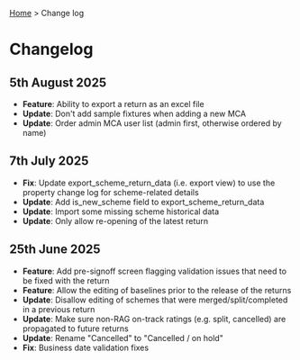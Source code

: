 [Home](../README.md) > Change log

# Changelog

## 5th August 2025

- **Feature**: Ability to export a return as an excel file
- **Update**: Don't add sample fixtures when adding a new MCA
- **Update**: Order admin MCA user list (admin first, otherwise ordered by name)

## 7th July 2025

- **Fix**: Update export_scheme_return_data (i.e. export view) to use the property change log for scheme-related details
- **Update**: Add is_new_scheme field to export_scheme_return_data
- **Update**: Import some missing scheme historical data
- **Update**: Only allow re-opening of the latest return

## 25th June 2025

- **Feature**: Add pre-signoff screen flagging validation issues that need to be fixed with the return
- **Feature**: Allow the editing of baselines prior to the release of the returns
- **Update**: Disallow editing of schemes that were merged/split/completed in a previous return
- **Update**: Make sure non-RAG on-track ratings (e.g. split, cancelled) are propagated to future returns
- **Update**: Rename "Cancelled" to "Cancelled / on hold"
- **Fix**: Business date validation fixes
